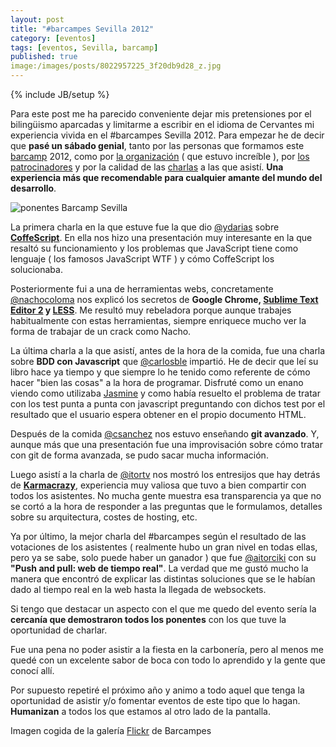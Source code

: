```yaml
---
layout: post
title: "#barcampes Sevilla 2012"
category: [eventos]
tags: [eventos, Sevilla, barcamp]
published: true
image:/images/posts/8022957225_3f20db9d28_z.jpg
---
```

{% include JB/setup %}
<p>
	Para este post me ha parecido conveniente dejar mis pretensiones por el bilingüismo aparcadas y limitarme a escribir en el idioma de Cervantes mi experiencia vivida en el #barcampes Sevilla 2012. Para empezar he de decir que <strong>pasé un sábado genial</strong>, tanto por las personas que formamos este <a href="https://twitter.com/i/#!/search/?q=%23barcampes" target="_blank">barcamp</a> 2012, como por <a href="http://barcampspain.com/acerca-de/" target="_blank">la organización</a> ( que estuvo increíble ), por <a href="http://barcampspain.com/sponsors/" target="_blank">los patrocinadores</a> y por la calidad de las <a href="http://barcampspain.com/schedule/" target="_blank">charlas</a> a las que asistí. <strong>Una experiencia más que recomendable para cualquier amante del mundo del desarrollo</strong>.
</p>
<img title="ponentes Barcamp Sevilla" src="{{ BASE_PATH }}/images/posts/8022957225_3f20db9d28_z.jpg" alt="ponentes Barcamp Sevilla"   />
<p>
	La primera charla en la que estuve fue la que dio <a href="https://twitter.com/ydarias" target="_blank">@ydarias</a> sobre <strong><a href="http://coffeescript.org/" target="_blank">CoffeScript</a></strong>. En ella nos hizo una presentación muy interesante en la que resaltó su funcionamiento y los problemas que JavaScript tiene como lenguaje ( los famosos JavaScript WTF ) y cómo CoffeScript los solucionaba.
</p>
<p>
	Posteriormente fui a una de herramientas webs, concretamente <a href="https://twitter.com/nachocoloma" target="_blank">@nachocoloma</a> nos explicó los secretos de <strong>Google Chrome, <a href="http://www.sublimetext.com/" target="_blank">Sublime Text Editor 2</a> y <a href="http://lesscss.org/" target="_blank">LESS</a></strong>. Me resultó muy rebeladora porque aunque trabajes habitualmente con estas herramientas, siempre enriquece mucho ver la forma de trabajar de un crack como Nacho.

</p>
<p>
	La última charla a la que asistí, antes de la hora de la comida, fue una charla sobre <strong>BDD con Javascript</strong> que <a href="https://twitter.com/carlosble" target="_blank">@carlosble</a> impartió. He de decir que leí su libro hace ya tiempo y que siempre lo he tenido como referente de cómo hacer "bien las cosas" a la hora de programar. Disfruté como un enano viendo como utilizaba <a href="http://pivotal.github.com/jasmine/" target="_blank">Jasmine</a> y como había resuelto el problema de tratar con los test punta a punta con javascript preguntando con dichos test por el resultado que el usuario espera obtener en el propio documento HTML.
</p>
<p>
	Después de la comida <a href="https://twitter.com/csanchez" target="_blank">@csanchez</a> nos estuvo enseñando <strong>git avanzado</strong>. Y, aunque más que una presentación fue una improvisación sobre cómo tratar con git de forma avanzada, se pudo sacar mucha información.
</p>
<p>
	Luego asistí a la charla de <a href="https://twitter.com/itortv" target="_blank">@itortv</a> nos mostró los entresijos que hay detrás de <strong><a href="http://www.karmacracy.com/" target="_blank">Karmacrazy</a></strong>, experiencia muy valiosa que tuvo a bien compartir con todos los asistentes. No mucha gente muestra esa transparencia ya que no se cortó a la hora de responder a las preguntas que le formulamos, detalles sobre su arquitectura, costes de hosting, etc.
</p>
<p>
	Ya por último, la mejor charla del #barcampes según el resultado de las votaciones de los asistentes (  realmente hubo un gran nivel en todas ellas, pero ya se sabe, solo puede haber un ganador ) que fue <a href="https://twitter.com/aitorciki" target="_blank">@aitorciki</a> con su <strong>"Push and pull: web de tiempo real"</strong>. La verdad que me gustó mucho la manera que encontró de explicar las distintas soluciones que se le habían dado al tiempo real en la web hasta la llegada de websockets.
</p>
<p>
	Si tengo que destacar un aspecto con el que me quedo del evento sería la <strong>cercanía que demostraron todos los ponentes</strong> con los que tuve la oportunidad de charlar.
</p>
<p>
	Fue una pena no poder asistir a la fiesta en la carbonería, pero al menos me quedé con un excelente sabor de boca con todo lo aprendido y la gente que conocí allí.
</p>
<p>
	Por supuesto repetiré el próximo año y animo a todo aquel que tenga la oportunidad de asistir y/o fomentar eventos de este tipo que lo hagan. <strong>Humanizan</strong> a todos los que estamos al otro lado de la pantalla.
</p>


<footer>Imagen cogida de la galería <a href="http://www.flickr.com/photos/barcampes" target="_blank">Flickr</a> de Barcampes</footer>